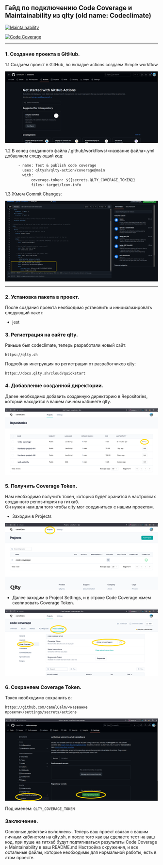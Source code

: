 ## Гайд по подключению Code Coverage и Maintainability из qlty (old name: Codeclimate)

[![Maintainability](https://qlty.sh/badges/efd1ecb1-98ac-4153-8df7-8b21567664fb/maintainability.svg)](https://qlty.sh/gh/camelCalm/projects/code-coverage)

[![Code Coverage](https://qlty.sh/badges/efd1ecb1-98ac-4153-8df7-8b21567664fb/test_coverage.svg)](https://qlty.sh/gh/camelCalm/projects/code-coverage)

---

### 1. Создание проекта в GitHub.

1.1 Создаем проект в GitHub, во вкладке actions создаем Simple workflow

![get start actions](https://github.com/camelCalm/code-coverage/blob/main/img/getStartAct.png)

1.2 В конец созданного файла /.github/workflows/<название файла>.yml добавляем следующий код:

```
      - name: Test & publish code coverage
        uses: qltysh/qlty-action/coverage@main
        with:
            coverage-token: ${{secrets.QLTY_COVERAGE_TOKEN}}
            files: target/lcov.info
```

1.3 Жмем Commit Changes:

![add Test & publish code coverage](https://github.com/camelCalm/code-coverage/blob/main/img/addActions2.png)

---

### 2. Установка пакета в проект.

После создания проекта необходимо установить и инициализировать следующий пакет:

- jest

### 3. Регистрация на сайте qlty.

Раньше был codeclimate, теперь разработали новый сайт:

```
https://qlty.sh
```

Подробная инструкция по регистрации от разработчиков qlty:

```
https://docs.qlty.sh/cloud/quickstart
```

### 4. Добавление созданной директории.

Далее необходимо добавить созданную директорию в Repositories, который находится в вашем личном кабинете qlty.

![add project](https://github.com/camelCalm/code-coverage/blob/main/img/addProject.png)

### 5. Получить Coverage Token.

Нам необходимо получить токен, который будет хранится в настройках созданного репозитория на гитхаб.  
Он нужен нам для того чтобы qlty мог соединиться с нашим проектом. 

- Заходим в Projects

![open project](https://github.com/camelCalm/code-coverage/blob/main/img/openProjects.png)

- Далее заходим в Project Settings, и в строке Code Coverage жмем скопировать Coverage Token.

![set project](https://github.com/camelCalm/code-coverage/blob/main/img/setProj.png)

### 6. Сохраняем Coverage Token.

Токен необходимо сохранить в:

```
https://github.com/camelCalm/<название проекта>/settings/secrets/actions 
```

![add secret key](https://github.com/camelCalm/code-coverage/blob/main/img/addSecret.png)

Под именем: ```QLTY_COVERAGE_TOKEN```

### Заключение.

Основные действия выполнены. Теперь ваш проект связан с вашим личным кабинетом на qlty.sh, и после того как вы сделаете тест на ваш код, при пуше на гитхаб будут подтягиваться результаты Code Coverage и Maintainability в ваш README.md  Настройка окружения, и все остальные файлы, которые необходимы для нормальной работы, есть в этом проекте.